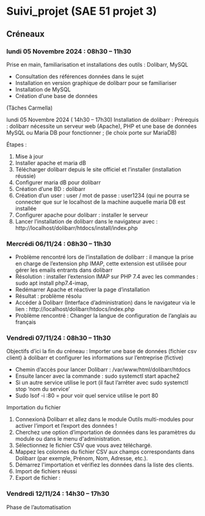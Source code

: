 # Suivi_projet  (SAE 51 projet 3)

## Créneaux

### lundi 05 Novembre 2024 : 08h30 – 11h30 

Prise en main, familiarisation et installations des outils : Dolibarr, MySQL
-	Consultation des références données dans le sujet
-	Installation en version graphique de dolibarr pour se familiariser
-	Installation de MySQL
-	Création d’une base de données 

(Tâches Carmella)

lundi 05 Novembre 2024 ( 14h30 – 17h30)
Installation de dolibarr : 
Prérequis : dolibarr nécessite un serveur web (Apache), PHP et une base de données MySQL ou Maria DB pour fonctionner ; (le choix porte sur MariaDB)

Étapes :

1.	Mise à jour
2.	Installer apache et maria dB
3.	Télécharger dolibarr depuis le site officiel et l’installer (installation réussie)
4.	Configurer maria dB pour dolibarr
5.	Création d’une BD : dolibarr
6.	Création d’un user : user / mot de passe : user1234 (qui ne pourra se connecter que sur le localhost de la machine auquelle maria DB est installée
7.	Configurer apache pour dolibarr : installer le serveur 
8.	Lancer l’installation de dolibarr dans le navigateur avec : http://localhost/dolibarr/htdocs/install/index.php


### Mercrédi 06/11/24 : 08h30 – 11h30

-	Problème rencontré lors de l’installation de dolibarr : il manque la prise en charge de l’extension php IMAP, cette extension est utilisée pour gérer les emails entrants dans dolibarr
-	Résolution : installer l’extension IMAP sur PHP 7.4 avec les commandes : sudo apt install php7.4-imap, 
-	Redémarrer Apache et réactiver la page d’installation
-	Résultat : problème résolu
-	Accéder à Dolibarr (Interface d’administration) dans le navigateur via le lien : http://localhost/dolibarr/htdocs/index.php
-	Problème rencontré : Changer la langue de configuration de l’anglais au français




### Vendredi 07/11/24 : 08h30 – 11h30

Objectifs d’ici la fin du créneau : Importer une base de données (fichier csv client) à dolibarr et configurer les informations sur l’entreprise (fictive) 

-	Chemin d’accès pour lancer Dolibarr : /var/www/html/dolibarr/htdocs
-	Ensuite lancer avec la commande : sudo systemctl start apache2
-	Si un autre service utilise le port (il faut l’arrêter avec sudo systemctl stop ‘nom du service’
-	Sudo lsof -i :80 = pour voir quel service utilise le port 80

Importation du fichier

1.	Connexionà Dolibarr et allez dans le module Outils multi-modules pour activer l’import et l’export des données !
2.	Cherchez une option d’importation de données dans les paramètres du module ou dans le menu d'administration.
3.	Sélectionnez le fichier CSV que vous avez téléchargé.
4.	Mappez les colonnes du fichier CSV aux champs correspondants dans Dolibarr (par exemple, Prénom, Nom, Adresse, etc.).
5.	Démarrez l'importation et vérifiez les données dans la liste des clients.
6.	Import de fichiers réussi 
7.	Export de fichier : 

### Vendredi 12/11/24 : 14h30 – 17h30
Phase de l’automatisation



